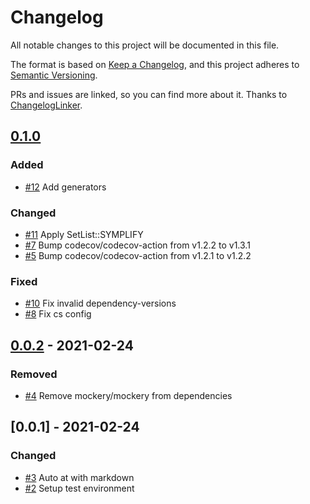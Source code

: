 # Changelog
All notable changes to this project will be documented in this file.

The format is based on [Keep a Changelog](https://keepachangelog.com/en/1.0.0/),
and this project adheres to [Semantic Versioning](https://semver.org/spec/v2.0.0.html).

PRs and issues are linked, so you can find more about it. Thanks to [ChangelogLinker](https://github.com/Symplify/ChangelogLinker).

<!-- changelog-linker -->

## [0.1.0]

### Added

- [#12] Add generators

### Changed

- [#11] Apply SetList::SYMPLIFY
- [#7] Bump codecov/codecov-action from v1.2.2 to v1.3.1
- [#5] Bump codecov/codecov-action from v1.2.1 to v1.2.2

### Fixed

- [#10] Fix invalid dependency-versions
- [#8] Fix cs config

## [0.0.2] - 2021-02-24

### Removed

- [#4] Remove mockery/mockery from dependencies

## [0.0.1] - 2021-02-24

### Changed

- [#3] Auto at with markdown
- [#2] Setup test environment

[#12]: https://github.com/zingimmick/dingtalk-robot/pull/12
[#11]: https://github.com/zingimmick/dingtalk-robot/pull/11
[#10]: https://github.com/zingimmick/dingtalk-robot/pull/10
[#8]: https://github.com/zingimmick/dingtalk-robot/pull/8
[#7]: https://github.com/zingimmick/dingtalk-robot/pull/7
[#5]: https://github.com/zingimmick/dingtalk-robot/pull/5
[#4]: https://github.com/zingimmick/dingtalk-robot/pull/4
[#3]: https://github.com/zingimmick/dingtalk-robot/pull/3
[#2]: https://github.com/zingimmick/dingtalk-robot/pull/2
[0.1.0]: https://github.com/zingimmick/dingtalk-robot/compare/0.0.2...0.1.0
[0.0.2]: https://github.com/zingimmick/dingtalk-robot/compare/0.0.1...0.0.2
